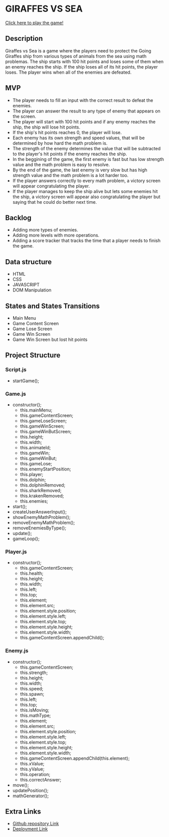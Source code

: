 # GIRAFFES VS SEA

[Click here to play the game!](https://thetiagogil.github.io/giraffes-vs-sea/)

## Description
Giraffes vs Sea is a game where the players need to protect the Going Giraffes ship from various types of animals from the sea using math problemas. The ship starts with 100 hit points and loses some of them when an enemy reaches the ship. If the ship loses all of its hit points, the player loses. The player wins when all of the enemies are defeated.


## MVP
- The player needs to fill an input with the correct result to defeat the enemies.
- The player can answer the result to any type of enemy that appears on the screen.
- The player will start with 100 hit points and if any enemy reaches the ship, the ship will lose hit points.
- If the ship's hit points reaches 0, the player will lose.
- Each enemy has its own strength and speed values, that will be determined by how hard the math problem is.
- The strength of the enemy determines the value that will be subtracted to the player's hit points if the enemy reaches the ship.
- In the beggining of the game, the first enemy is fast but has low strength value and the math problem is easy to resolve.
- By the end of the game, the last enemy is very slow but has high strength value and the math problem is a lot harder too.
- If the player answers correctly to every math problem, a victory screen will appear congratulating the player.
- If the player manages to keep the ship alive but lets some enemies hit the ship, a victory screen will appear also congratulating the player but saying that he could do better next time.


## Backlog
- Adding more types of enemies.
- Adding more levels with more operations.
- Adding a score tracker that tracks the time that a player needs to finish the game.


## Data structure
- HTML
- CSS
- JAVASCRIPT
- DOM Manipulation


## States and States Transitions
- Main Menu
- Game Content Screen
- Game Lose Screen
- Game Win Screen
- Game Win Screen but lost hit points


## Project Structure
### Script.js
- startGame();

### Game.js
- constructor();
    - this.mainMenu;
    - this.gameContentScreen;
    - this.gameLoseScreen;
    - this.gameWinScreen;
    - this.gameWinButScreen;
    - this.height;
    - this.width;
    - this.animateId;
    - this.gameWin;
    - this.gameWinBut;
    - this.gameLose;
    - this.enemyStartPosition;
    - this.player;
    - this.dolphin;
    - this.dolphinRemoved;
    - this.sharkRemoved;
    - this.krakenRemoved;
    - this.enemies;
- start();
- createUserAnswerInput();
- showEnemyMathProblem();
- removeEnemyMathProblem();
- removeEnemiesByType();
- update();
- gameLoop();

### Player.js
- constructor();
    - this.gameContentScreen;
    - this.health;
    - this.height;
    - this.width;
    - this.left;
    - this.top;
    - this.element;
    - this.element.src;
    - this.element.style.position;
    - this.element.style.left;
    - this.element.style.top;
    - this.element.style.height;
    - this.element.style.width;
    - this.gameContentScreen.appendChild();

### Enemy.js
- constructor();
    - this.gameContentScreen;
    - this.strength;
    - this.height;
    - this.width;
    - this.speed;
    - this.spawn;
    - this.left;
    - this.top;
    - this.isMoving;
    - this.mathType;
    - this.element;
    - this.element.src;
    - this.element.style.position;
    - this.element.style.left;
    - this.element.style.top;
    - this.element.style.height;
    - this.element.style.width;  
    - this.gameContentScreen.appendChild(this.element);
    - this.xValue;
    - this.yValue;
    - this.operation;
    - this.correctAnswer;
- move();
- updatePosition();
- mathGenerator();


## Extra Links

- [Github repository Link](https://github.com/thetiagogil/giraffes-vs-sea)
- [Deployment Link](https://thetiagogil.github.io/giraffes-vs-sea/)